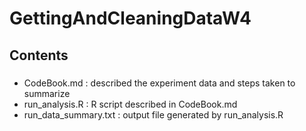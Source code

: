 # GettingAndCleaningDataW4
## Contents
### 
- CodeBook.md : described the experiment data and steps taken to summarize
- run_analysis.R : R script described in CodeBook.md
- run_data_summary.txt : output file generated by run_analysis.R
